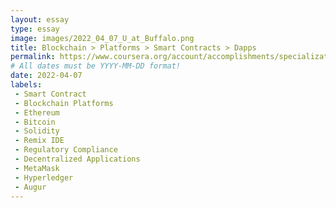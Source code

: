 ```yaml
---
layout: essay
type: essay
image: images/2022_04_07_U_at_Buffalo.png
title: Blockchain > Platforms > Smart Contracts > Dapps
permalink: https://www.coursera.org/account/accomplishments/specialization/U2WXW5FFS96J
# All dates must be YYYY-MM-DD format!
date: 2022-04-07
labels:
 - Smart Contract
 - Blockchain Platforms
 - Ethereum
 - Bitcoin
 - Solidity
 - Remix IDE
 - Regulatory Compliance
 - Decentralized Applications
 - MetaMask
 - Hyperledger
 - Augur
---
```



